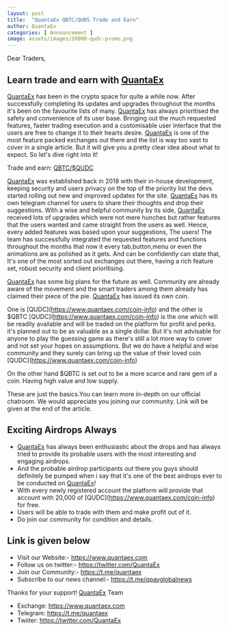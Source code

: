```yaml
---
layout: post
title:  "QuantaEx QBTC/QUDS Trade and Earn"
author: QuantaEx
categories: [ Announcement ]
image: assets/images/20000-qudc-promo.png
---
```


Dear Traders,
## Learn trade and earn with [QuantaEx](https://www.quantaex.com)

[QuantaEx](https://www.quantaex.com) has been in the crypto space for quite a while now. After successfully completing its updates and upgrades throughout the months it's been on the favourite lists of many. [QuantaEx](https://www.quantaex.com) has always prioritised the safety and convenience of its user base. Bringing out the much requested features, faster trading execution and a customisable user interface that the users are free to change it to their hearts desire. [QuantaEx](https://www.quantaex.com) is one of the most feature packed exchanges out there and the list is way too vast to cover in a single article. But it will give you a pretty clear idea about what to expect. So let's dive right into it!

Trade and earn: <a target="_blank" href="https://www.quantaex.com/trading/qbtcqudc"> QBTC/[$QUDC](https://www.quantaex.com/coin-info)</a>

[QuantaEx](https://www.quantaex.com) was established back in 2018 with their in-house development, keeping security  and users privacy on the top of the priority list the devs started rolling out new and improved updates for the site. [QuantaEx](https://www.quantaex.com) has its own telegram channel for users to share their thoughts and drop their suggestions. With a wise and helpful community by its side, [QuantaEx](https://www.quantaex.com) received lots of upgrades which were not mere hunches but rather features that the users wanted and came straight from the users as well. Hence, every added features was based upon your suggestions, The users! 
The team has successfully integrated the requested features and functions throughout the months that now it every tab,button,menu or even the animations are as polished as it gets. And can be confidently can state that, It's one of the most sorted out exchanges out there, having a rich feature set, robust security and client prioritising.


[QuantaEx](https://www.quantaex.com) has some big plans for the future as well. Community are already aware of the movement and the smart traders among them already has claimed their piece of the pie. 
[QuantaEx](https://www.quantaex.com) has issued its own coin.

One is $[$QUDC](https://www.quantaex.com/coin-info) and the other is $QBTC 
$[$QUDC](https://www.quantaex.com/coin-info) is the one which will be readily available and will be traded on the platform for profit and perks. 
it's planned out to be as valuable as a single dollar. But it's not advisable for anyone to play the guessing game as there's still a lot more way to cover and not set your hopes on assumptions. But we do have a helpful and wise community and they surely can bring up the value of their loved coin $[$QUDC](https://www.quantaex.com/coin-info) 

On the other hand $QBTC is set out to be a more scarce and rare gem of a coin. Having high value and low supply. 

These are just the basics.You can learn more in-depth on our official chatroom. We would appreciate you joining our community. Link will be given at the end of the article.

## Exciting Airdrops Always
* [QuantaEx](https://www.quantaex.com) has always been enthusiastic about the drops and has always tried to provide its probable  users with the most interesting and engaging airdrops. 
* And the probable airdrop participants out there you guys should definitely be pumped when i say that it's one of the best airdrops ever to be conducted on [QuantaEx](https://www.quantaex.com)!
* With every newly registered account the platform will provide that account with 20,000 of $[$QUDC](https://www.quantaex.com/coin-info) for free.
* Users will be able to trade with them and make profit out of it. 
* Do join our community for condition and details.

## Link is given below
* Visit our Website:- <a target="_blank" href="https://www.quantaex.com">https://www.quantaex.com</a>
* Follow us on twitter:- <a target="_blank" href="https://twitter.com/quantaex/status/1276019820610256897">https://twitter.com/QuantaEx</a>
* Join our Community:- <a target="_blank" href="https://t.me/quantaex">https://t.me/quantaex</a>
* Subscribe to our news channel:- <a target="_blank" href="https://t.me/qpayglobalnews">https://t.me/qpayglobalnews</a>

Thanks for your support!
[QuantaEx](https://www.quantaex.com) Team

+ Exchange: <a target="_blank" href="https://www.quantaex.com">https://www.quantaex.com</a>
+ Telegram: <a target="_blank" href="https://t.me/quantaex">https://t.me/quantaex</a>
+ Twiiter: <a target="_blank" href="https://twitter.com/QuantaEx">https://twitter.com/QuantaEx</a>


